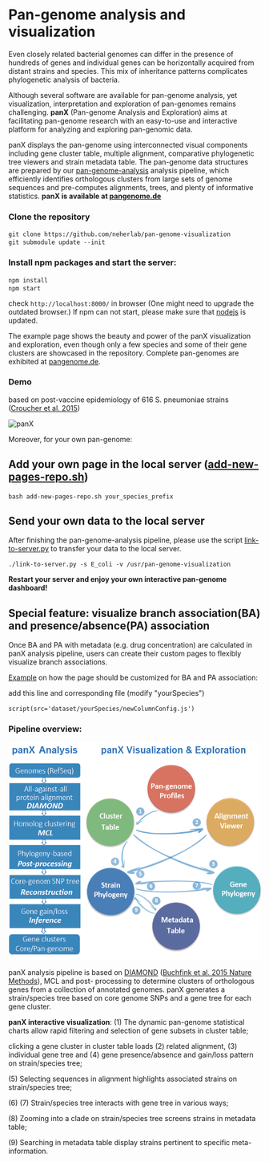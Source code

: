 # Pan-genome analysis and visualization

Even closely related bacterial genomes can differ in the presence of hundreds of genes and  individual genes can be horizontally acquired from distant strains and species.
This mix of inheritance patterns complicates phylogenetic analysis of bacteria.

Although several software are available for pan-genome analysis, yet visualization, interpretation and exploration of pan-genomes remains challenging.
**panX** (Pan-genome Analysis and Exploration) aims at facilitating pan-genome research with an easy-to-use and interactive platform for analyzing and exploring pan-genomic data.

panX displays the pan-genome using interconnected visual components including gene cluster table, multiple alignment, comparative phylogenetic tree viewers and strain metadata table. The pan-genome data structures are prepared by our [pan-genome-analysis](https://github.com/neherlab/pan-genome-analysis) analysis pipeline, which efficiently identifies orthologous clusters from large sets of genome sequences and pre-computes alignments, trees, and plenty of informative statistics.
**panX is available at [pangenome.de](http://pangenome.de)**
### Clone the repository
```
git clone https://github.com/neherlab/pan-genome-visualization
git submodule update --init
```
### Install npm packages and start the server:
```
npm install
npm start
```

check ```http://localhost:8000/``` in browser (One might need to upgrade the outdated browser.)
If npm can not start, please make sure that [nodejs](https://nodejs.org/en/download/) is updated.

The example page shows the beauty and power of the panX visualization and exploration, even though only a few species and some of their gene clusters are showcased in the repository. Complete pan-genomes are exhibited at [pangenome.de](http://pangenome.de).
### Demo
based on post-vaccine epidemiology of 616 S. pneumoniae strains ([Croucher et al. 2015](https://www.nature.com/articles/sdata201558))

![panX](/public/images/Demo-Sp616.gif)

Moreover, for your own pan-genome:
## Add your own page in the local server ([add-new-pages-repo.sh](https://github.com/neherlab/pan-genome-visualization/blob/master/add-new-pages-repo.sh))
```
bash add-new-pages-repo.sh your_species_prefix
```
## Send your own data to the local server
After finishing the pan-genome-analysis pipeline, please use the script [link-to-server.py](https://github.com/neherlab/pan-genome-analysis/blob/master/link-to-server.py)  to transfer your data to the local server.
```
./link-to-server.py -s E_coli -v /usr/pan-genome-visualization
```

**Restart your server and enjoy your own interactive pan-genome dashboard!**


## Special feature: visualize branch association(BA) and presence/absence(PA) association
Once BA and PA with metadata (e.g. drug concentration) are calculated in panX analysis pipeline, users can create their custom pages to flexibly visualize branch associations.

[Example](https://gitlab.com/wdingx/pangenome_visualization/blob/master/views/S_pneumoniae616.jade) on how the page should be customized for BA and PA association:

add this line and corresponding file (modify "yourSpecies")
```
script(src='dataset/yourSpecies/newColumnConfig.js')
```


### **Pipeline overview:**
![panX](/panX-pipeline.png)

panX analysis pipeline is based on [DIAMOND](https://github.com/bbuchfink/diamond) ([Buchfink et al. 2015 Nature Methods](http://www.nature.com/nmeth/journal/v12/n1/full/nmeth.3176.html)), MCL and post-
processing to determine clusters of orthologous genes from a collection of annotated genomes.
panX generates a strain/species tree based on core genome SNPs and a gene tree for each gene cluster.

**panX interactive visualization**: (1) The dynamic pan-genome statistical charts allow rapid filtering and selection of gene subsets in cluster table;

clicking a gene cluster in cluster table loads (2) related alignment, (3) individual gene tree and (4) gene presence/absence and gain/loss pattern on strain/species tree;

(5) Selecting sequences in alignment highlights associated strains on strain/species tree;

(6) (7) Strain/species tree interacts with gene tree in various ways;

(8) Zooming into a clade on strain/species tree screens strains in metadata table;

(9) Searching in metadata table display strains pertinent to specific meta-information.